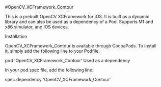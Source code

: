 #OpenCV_XCFramework_Contour

This is a prebuilt OpenCV XCFramework for iOS. It is built as a dynamic library and can also be used as a dependency of a Pod. Supports M1 and x86 simulator, and iOS devices.

Installation

OpenCV_XCFramework_Contour is available through CocoaPods. To install it, simply add the following line to your Podfile:

pod 'OpenCV_XCFramework_Contour' Used as a dependency

In your pod spec file, add the following line:

spec.dependency 'OpenCV_XCFramework_Contour'
